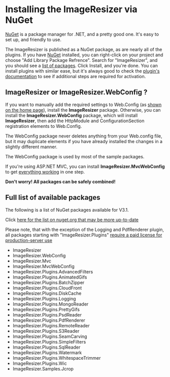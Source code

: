 
# Installing the ImageResizer via NuGet

[NuGet](http://nuget.org) is a package manager for .NET, and a pretty good one. It's easy to set up, and friendly to use.

The ImageResizer is published as a NuGet package, as are nearly all of the plugins. If you have [NuGet](http://nuget.org) installed, you can right-click on your project and choose "Add Library Package Refrence". Search for "ImageResizer", and you should see a [list of packages](http://www.nuget.org/List/Search?searchTerm=author%3A%20Nathanael%20Jones). Click Install, and you're done. You can install plugins with similar ease, but it's always good to check the [plugin's documentation](/plugins) to see if additional steps are required for activation.

## ImageResizer or ImageResizer.WebConfig ?

If you want to manually add the required settings to Web.Config (as [shown on the home page](/)), install the **ImageResizer** package. Otherwise, you can install the **ImageResizer.WebConfig** package, which will install **ImageResizer**, then add the HttpModule and ConfigurationSection registration elements to Web.Config. 

The WebConfig package never deletes anything from your Web.config file, but it may duplicate elements if you have already installed the changes in a slightly different manner.

The WebConfig package is used by most of the sample packages.

If you're using ASP.NET MVC, you can install **ImageResizer.MvcWebConfig** to get [everything working](/docs/mvc) in one step. 

**Don't worry! All packages can be safely combined!** 


## Full list of available packages

The following is a list of NuGet packages available for V3.1. 

Click [here for the list on nuget.org that may be more up-to-date](http://www.nuget.org/List/Search?searchTerm=author%3A%20Nathanael%20Jones)

Please note, that with the exception of the Logging and PdfRenderer plugin, all packages starting with "ImageResizer.Plugins" [require a paid license for production-server use](/plugins)

* ImageResizer
* ImageResizer.WebConfig
* ImageResizer.Mvc
* ImageResizer.MvcWebConfig
* ImageResizer.Plugins.AdvancedFilters
* ImageResizer.Plugins.AnimatedGifs
* ImageResizer.Plugins.BatchZipper
* ImageResizer.Plugins.CloudFront
* ImageResizer.Plugins.DiskCache
* ImageResizer.Plugins.Logging
* ImageResizer.Plugins.MongoReader
* ImageResizer.Plugins.PrettyGifs
* ImageResizer.Plugins.PsdReader
* ImageResizer.Plugins.PdfRenderer
* ImageResizer.Plugins.RemoteReader
* ImageResizer.Plugins.S3Reader
* ImageResizer.Plugins.SeamCarving
* ImageResizer.Plugins.SimpleFilters
* ImageResizer.Plugins.SqlReader
* ImageResizer.Plugins.Watermark
* ImageResizer.Plugins.WhitespaceTrimmer
* ImageResizer.Plugins.Wic
* ImageResizer.Samples.Jcrop